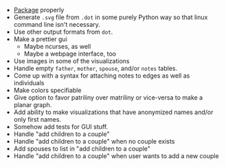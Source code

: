 - [Package][] properly
- Generate `.svg` file from `.dot` in some purely Python way so that
  linux command line isn't necessary.
- Use other output formats from `dot`.
- Make a prettier gui
  - Maybe ncurses, as well
  - Maybe a webpage interface, too
- Use images in some of the visualizations
- Handle empty `father`, `mother`, `spouse`, and/or `notes` tables.
- Come up with a syntax for attaching notes to edges as well as individuals
- Make colors specifiable
- Give option to favor patriliny over matriliny or vice-versa
  to make a planar graph.
- Add ability to make visualizations that have anonymized names
  and/or only first names.
- Somehow add tests for GUI stuff.
- Handle "add children to a couple"
- Handle "add children to a couple" when no couple exists
- Add spouses to list in "add children to a couple"
- Handle "add children to a couple" when user wants to add a new couple

[Package]: http://blog.ionelmc.ro/2015/02/24/the-problem-with-packaging-in-python/
